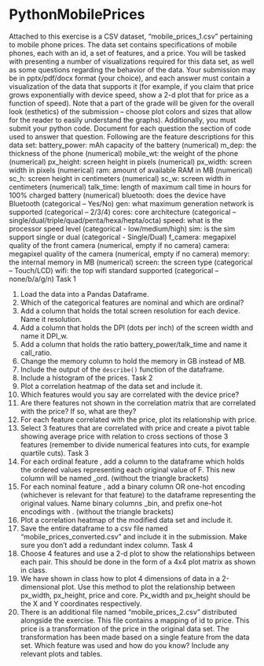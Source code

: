 # PythonMobilePrices

Attached to this exercise is a CSV dataset, “mobile_prices_1.csv”  pertaining to mobile phone prices. The data set contains specifications of mobile phones, each with an id, a set of features, and a price. You will be tasked with presenting a number of visualizations required for this data set, as well as some questions regarding the behavior of the data. 
Your submission may be in pptx/pdf/docx format (your choice), and each answer must contain a visualization of the data that supports it (for example, if you claim that price grows exponentially with device speed, show a 2-d plot that for price as a function of speed). Note that a part of the grade will be given for the overall look (esthetics) of the submission – choose plot colors and sizes that allow for the reader to easily understand the graphs).
Additionally, you must submit your python code. Document for each question the section of code used to answer that question. 
Following are the feature descriptions for this data set:
battery_power: mAh capacity of the battery (numerical)
m_dep: the thickness of the phone (numerical)
mobile_wt: the weight of the phone (numerical)
px_height: screen height in pixels  (numerical)
px_width: screen width in pixels (numerical)
ram: amount of available RAM in MB (numerical)
sc_h: screen height in centimeters (numerical)
sc_w: screen width in centimeters (numerical)
talk_time: length of maximum call time in hours for 100% charged battery (numerical)
bluetooth: does the device have Bluetooth (categorical – Yes/No)
gen: what maximum generation network is supported (categorical – 2/3/4)
cores: core architecture (categorical – single/dual/triple/quad/penta/hexa/hepta/octa)
speed: what is the processor speed level (categorical - low/medium/high)
sim: is the sim support single or dual (categorical - Single/Dual)
f_camera: megapixel quality of the front camera (numerical, empty if no camera)
camera: megapixel quality of the camera (numerical, empty if no camera)
memory: the internal memory in MB (numerical)
screen: the screen type (categorical – Touch/LCD)
wifi: the top wifi standard supported (categorical – none/b/a/g/n)
Task 1
1.	Load the data into a Pandas Dataframe.
2.	Which of the categorical features are nominal and which are ordinal?
3.	Add a column that holds the total screen resolution for each device. Name it resolution.
4.	Add a column that holds the DPI (dots per inch) of the screen width and name it DPI_w.
5.	Add a column that holds the ratio battery_power/talk_time and name it call_ratio.
6.	Change the memory column to hold the memory in GB instead of MB.
7.	Include the output of the `describe()` function of the dataframe.
8.	Include a histogram of the prices.
Task 2
1.	Plot a correlation heatmap of the data set and include it. 
2.	Which features would you say are correlated with the device price?
3.	Are there features not shown in the correlation matrix that are correlated with the price? If so, what are they?
4.	For each feature correlated with the price, plot its relationship with price.
5.	Select 3 features that are correlated with price and create a pivot table showing average price with relation to cross sections of those 3 features (remember to divide numerical features into cuts, for example quartile cuts).
Task 3
1.	For each ordinal feature <O>, add a column to the dataframe which holds the ordered values representing each original value of F. This new column will be named <O>_ord. (without the triangle brackets)
2.	For each nominal feature <N>, add a binary column OR one-hot encoding (whichever is relevant for that feature) to the dataframe representing the original values. Name binary columns <N>_bin, and prefix one-hot encodings with <N>. (without the triangle brackets)
3.	Plot a correlation heatmap of the modified data set and include it. 
4.	Save the entire dataframe to a csv file named “mobile_prices_converted.csv” and include it in the submission. Make sure you don’t add a redundant index column.
Task 4
1.	Choose 4 features and use a 2-d plot to show the relationships between each pair. This should be done in the form of a 4x4 plot matrix as shown in class.
2.	We have shown in class how to plot 4 dimensions of data in a 2-dimensional plot. Use this method to plot the relationship between px_width, px_height, price and core. Px_width and px_height should be the X and Y coordinates respectively. 
3.	There is an additional file named “mobile_prices_2.csv” distributed alongside the exercise. This file contains a mapping of id to price. This price is a transformation of the price in the original data set. The transformation has been made based on a single feature from the data set. Which feature was used and how do you know? Include any relevant plots and tables.
